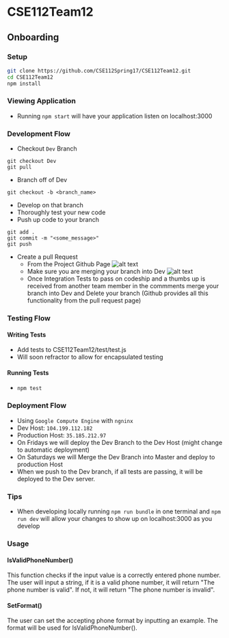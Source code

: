 # CSE112Team12

## Onboarding
### Setup

```bash
git clone https://github.com/CSE112Spring17/CSE112Team12.git
cd CSE112Team12
npm install
```

### Viewing Application

* Running `npm start` will have your application listen on localhost:3000

### Development Flow

* Checkout `Dev` Branch

```
git checkout Dev
git pull
```
* Branch off of Dev

```
git checkout -b <branch_name>
```
* Develop on that branch
* Thoroughly test your new code
* Push up code to your branch

```
git add .
git commit -m "<some_message>"
git push
``` 
* Create a pull Request
	* From the Project Github Page
![alt text](http://i.imgur.com/eNYkKVQ.png "Pull Request Button")
	* Make sure you are merging your branch into Dev
![alt text](http://i.imgur.com/NB0FQuZ.png "Pull Request Button")
	* Once Integration Tests to pass on codeship and a thumbs up is received from another team member in the commments merge your branch into Dev and Delete your branch (Github provides all this functionality from the pull request page)

### Testing Flow

#### Writing Tests
* Add tests to CSE112Team12/test/test.js
* Will soon refractor to allow for encapsulated testing

#### Running Tests
* `npm test`

### Deployment Flow

* Using `Google Compute Engine` with `ngninx`
* Dev Host: `104.199.112.182`
* Production Host: `35.185.212.97`
* On Fridays we will deploy the Dev Branch to the Dev Host (might change to automatic deployment)
* On Saturdays we will Merge the Dev Branch into Master and deploy to production Host
* When we push to the Dev branch, if all tests are passing, it will be deployed to the Dev server.

### Tips

* When developing locally running `npm run bundle` in one terminal and `npm run dev` will allow your changes to show up on localhost:3000 as you develop

### Usage 

#### IsValidPhoneNumber()
This function checks if the input value is a correctly entered phone number.
The user will input a string, if it is a valid phone number, it will return "The phone number is valid". If not, it will return "The phone number is invalid".

#### SetFormat()
The user can set the accepting phone format by inputting an example. The format will be used for IsValidPhoneNumber().
